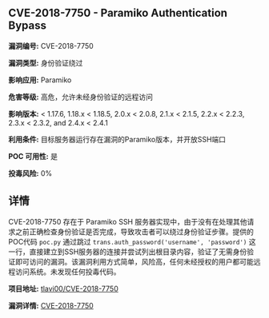 ## CVE-2018-7750 - Paramiko Authentication Bypass

**漏洞编号:** CVE-2018-7750

**漏洞类型:** 身份验证绕过

**影响应用:** Paramiko

**危害等级:** 高危，允许未经身份验证的远程访问

**影响版本:** < 1.17.6, 1.18.x < 1.18.5, 2.0.x < 2.0.8, 2.1.x < 2.1.5, 2.2.x < 2.2.3, 2.3.x < 2.3.2, and 2.4.x < 2.4.1

**利用条件:** 目标服务器运行存在漏洞的Paramiko版本，并开放SSH端口

**POC 可用性:** 是

**投毒风险:** 0%

## 详情

CVE-2018-7750 存在于 Paramiko SSH 服务器实现中，由于没有在处理其他请求之前正确检查身份验证是否完成，导致攻击者可以绕过身份验证步骤。提供的POC代码 `poc.py` 通过跳过 `trans.auth_password('username', 'password')`  这一行，直接建立到SSH服务器的连接并尝试列出根目录内容，验证了无需身份验证即可访问的漏洞。该漏洞利用方式简单，风险高，任何未经授权的用户都可能远程访问系统。未发现任何投毒代码。

**项目地址:** [tlavi00/CVE-2018-7750](https://github.com/tlavi00/CVE-2018-7750)

**漏洞详情:** [CVE-2018-7750](https://nvd.nist.gov/vuln/detail/CVE-2018-7750)